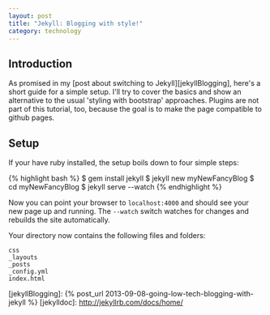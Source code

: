 ```yaml
---
layout: post
title: "Jekyll: Blogging with style!"
category: technology
---
```

## Introduction
As promised in my [post about switching to Jekyll][jekyllBlogging], here's a short guide for a simple setup. I'll try to cover the basics and show an alternative to the usual 'styling with bootstrap' approaches. Plugins are not part of this tutorial, too, because the goal is to make the page compatible to github pages.

<!--more-->

## Setup
If your have ruby installed, the setup boils down to four simple steps:

{% highlight bash %}
$ gem install jekyll
$ jekyll new myNewFancyBlog
$ cd myNewFancyBlog
$ jekyll serve --watch
{% endhighlight %}

Now you can point your browser to `localhost:4000` and should see your new page up and running. The `--watch` switch watches for changes and rebuilds the site automatically.

Your directory now contains the following files and folders:

```
css
_layouts
_posts
_config.yml
index.html
```

[jekyllBlogging]: {% post_url 2013-09-08-going-low-tech-blogging-with-jekyll %}
[jekylldoc]: http://jekyllrb.com/docs/home/
